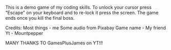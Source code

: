 This is a demo game of my coding skills. To unlock your cursor press "Escape" on your keyboard and to re-lock it press the screen. 
The game ends once you kill the final boss.

Credits:
Most things - me
Some audio from Pixabay
Game name - My friend Yt - Mountpepper

MANY THANKS TO GamesPlusJames on YT!!!
